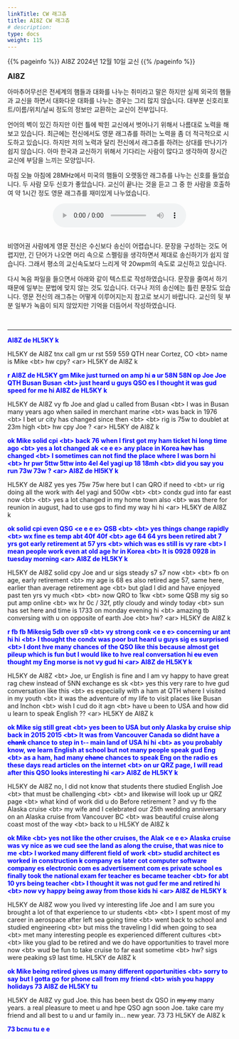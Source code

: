 ```yaml
---
linkTitle: CW 래그츄
title: AI8Z CW 래그츄
# description:
type: docs
weight: 115
---
```


{{% pageinfo %}}
AI8Z 2024년 12월 10일 교신
{{% /pageinfo %}}


<b><span style="font-size:120%">AI8Z</span></b>

아마추어무선은 전세계의 햄들과 대화를 나누는 취미라고 말은 하지만 실제 외국의 햄들과 교신을 하면서 대화다운 대화를 나누는 경우는 그리 많지 않습니다. 대부분 신호리포트/이름/위치/날씨 정도의 정보만 교환하는 교신이 전부입니다.

언어의 벽이 있긴 하지만 이런 틀에 박힌 교신에서 벗어나기 위해서 나름대로 노력을 해 보고 있습니다. 최근에는 전신에서도 영문 래그츄를 하려는 노력을 좀 더 적극적으로 시도하고 있습니다. 하지만 저의 노력과 달리 전신에서 래그츄를 하려는 상대를 만나기가 쉽지 않습니다. 아마 한국과 교신하기 위해서 기다리는 사람이 많다고 생각하여 장시간 교신에 부담을 느끼는 모양입니다.

마침 오늘 아침에 28MHz에서 미국의 햄들이 오랫동안 래그츄를 나누는 신호를 들었습니다. 두 사람 모두 신호가 좋았습니다. 교신이 끝나는 것을 듣고 그 중 한 사람을 호출하여 약 1시간 정도 영문 래그츄를 재미있게 나누었습니다.

<center><audio src="https://blog.kakaocdn.net/dn/5qo1J/btsLjn3gVvd/Y7cz8uaouhzLQ6cdjpt7t1/tfile.mp3" controls="controls"></audio></center><br>

비영어권 사람에게 영문 전신은 수신보다 송신이 어렵습니다. 문장을 구성하는 것도 어렵지만, 긴 단어가 나오면 머리 속으로 스펠링을 생각하면서 제대로 송신하기가 쉽지 않습니다. 그래서 평소의 교신속도보다 느리게 약 20wpm의 속도로 교신하고 있습니다.

다시 녹음 파일을 들으면서 아래와 같이 텍스트로 작성하였습니다. 문장을 줄여서 하기 때문에 일부는 문법에 맞지 않는 것도 있습니다. 더구나 저의 송신에는 틀린 문장도 있습니다. 영문 전신의 래그츄는 어떻게 이루어지는지 참고로 보시기 바랍니다. 교신의 뒷 부분 일부가 녹음이 되지 않았지만 기억을 더듬어서 작성하였습니다.

<br>

-----

<span style="color:blue;">**AI8Z de HL5KY k**</span>

HL5KY de AI8Z tnx call gm ur rst 559 559 QTH near Cortez, CO &lt;bt&gt; name is Mike &lt;bt&gt; hw cpy? &lt;ar&gt; HL5KY de AI8Z k

<span style="color:blue;">**r AI8Z de HL5KY gm Mike just turned on amp hi ~~a~~ ur 58N 58N op Joe Joe QTH Busan Busan &lt;bt&gt; just heard u guys QSO es I thought it was gud speed for me hi AI8Z de HL5KY k**</span>

HL5KY de AI8Z vy fb Joe and glad u called from Busan &lt;bt&gt; I was in Busan many years ago when sailed in merchant marine &lt;bt&gt; was back in 1976 &lt;bt&gt; I bet ur city has changed since then &lt;bt&gt; &lt;bt&gt; rig is 75w to doublet at 23m high &lt;bt&gt; hw cpy Joe ? &lt;ar&gt; HL5KY de AI8Z k

<span style="color:blue;">**ok Mike solid cpi &lt;bt&gt; back 76 when I first got my ham ticket hi long time ago &lt;bt&gt; yes a lot changed ak &lt;e e e&gt; any place in Korea ~~hav~~ has changed &lt;bt&gt; I sometimes can not find the place where I was born hi &lt;bt&gt; hr pwr 5ttw 5ttw into 4el 4el yagi up 18 18mh &lt;bt&gt; did you say you run 73w 73w ? &lt;ar&gt; AI8Z de Hl5KY k**</span>

HL5KY de AI8Z yes yes 75w 75w here but I can QRO if need to &lt;bt&gt; ur rig doing all the work with 4el yagi and 500w &lt;bt&gt; &lt;bt&gt; condx gud into far east now &lt;bt&gt; &lt;bt&gt; yes a lot changed in my home town also &lt;bt&gt; was there for reunion in august, had to use gps to find my way hi hi &lt;ar&gt; HL5KY de AI8Z k

<span style="color:blue;">**ok solid cpi even QSG &lt;e e e e&gt; QSB &lt;bt&gt; &lt;bt&gt; yes things change rapidly &lt;bt&gt; wx fine es temp abt 40f 40f &lt;bt&gt; age 64 64 yrs been retired abt 7 yrs got early retirement at 57 yrs &lt;bt&gt; which was es still is vy rare &lt;bt&gt; I mean people work even at old age hr in Korea &lt;bt&gt; It is 0928 0928 in tuesday morning &lt;ar&gt; AI8Z de HL5KY k**</span>

HL5KY de AI8Z solid cpy Joe and ur sigs steady s7 s7 now &lt;bt&gt; &lt;bt&gt; fb on age, early retirement &lt;bt&gt; my age is 68 es also retired age 57, same here, earlier than average retirement age &lt;bt&gt; but glad I did and have enjoyed past ten yrs vy much &lt;bt&gt; &lt;bt&gt; now QRO to 1kw &lt;bt&gt; some QSB my sig so put amp online &lt;bt&gt; wx hr 0c / 32f, ptly cloudy and windy today &lt;bt&gt; sun has set here and time is 1733 on monday evening hi &lt;bt&gt; amazing tb conversing with u on opposite of earth Joe &lt;bt&gt; hw? &lt;ar&gt; HL5KY de AI8Z k

<span style="color:blue;">**r fb fb Mikesig 5db over s9 &lt;bt&gt; vy strong conk &lt;e e e&gt; concerning ur ant hi hi &lt;bt&gt; I thought the condx was poor but heard u guys sig es surprised &lt;bt&gt; I dont hve many chances of the QSO like this because almost get pileup which is fun but I would like to hve real conversation hi ~~eu~~ even thought my Eng morse is not vy gud hi &lt;ar&gt; AI8Z de HL5KY k**</span>

HL5KY de AI8Z &lt;bt&gt; Joe, ur English is fine and I am vy happy to have great rag chew instead of 5NN exchange es sk &lt;bt&gt; yes this very rare to hve gud conversation like this &lt;bt&gt; es especially with a ham at QTH where I visited in my youth &lt;bt&gt; it was the adventure of my life to visit places like Busan and Inchon &lt;bt&gt; wish I cud do it agn &lt;bt&gt; have u been to USA and how did u learn to speak English ?? &lt;ar&gt; HL5KY de AI8Z k

<span style="color:blue;">**ok Mike sig still great &lt;bt&gt; yes been to USA but only Alaska by cruise ship back in 2015 2015 &lt;bt&gt; It was from Vancouver Canada so didnt have a ~~chank~~ chance to step in t-- main land of USA hi hi &lt;bt&gt; as you probably know, we learn English at school but not many people speak gud Eng &lt;bt&gt; as a ham, had many ~~chane~~ chances to speak Eng on the radio es these days read articles on the internet &lt;bt&gt; on ur QRZ page, I will read after this QSO looks interesting hi &lt;ar&gt; AI8Z de HL5KY k**</span>

HL5KY de AI8Z no, I did not know that students there studied English Joe &lt;bt&gt; that must be challenging &lt;bt&gt; &lt;bt&gt; and likewise will look up ur QRZ page &lt;bt&gt; what kind of work did u do Before retirement ?  and vy fb the Alaska cruise &lt;bt&gt; my wife and I celebrated our 25th wedding anniversary on an Alaska cruise from Vancouver BC &lt;bt&gt; was beautiful cruise along coast most of the way &lt;bt&gt; back to u HL5KY de AI8Z k

<span style="color:blue;">**ok Mike &lt;bt&gt; yes not like the other cruises, the Alak &lt;e e e&gt; Alaska cruise was vy nice as we cud see the land as along the cruise, that was nice to me &lt;bt&gt; I worked many different field of work &lt;bt&gt; studid architect es worked in construction ~~k~~ company es later cot computer software company es electronic com es advertisement com es private school es finally took the national exam fer teacher es became teacher &lt;bt&gt; for abt 10 yrs being teacher &lt;bt&gt; I thought it was not gud fer me and retired hi &lt;bt&gt; now vy happy being away from those kids hi &lt;ar&gt; AI8Z de HL5KY k**</span>

HL5KY de AI8Z wow you lived vy interesting life Joe and I am sure you brought a lot of that experience to ur students &lt;bt&gt; &lt;bt&gt; I spent most of my career in aerospace after left sea going time &lt;bt&gt; went back to school and studied engineering &lt;bt&gt; but miss the traveling I did when going to sea &lt;bt&gt; met many interesting people es experienced different cultures &lt;bt&gt; &lt;bt&gt; like you glad to be retired and we do have opportunities to travel more now &lt;bt&gt; wud be fun to take cruise to far east sometime &lt;bt&gt; hw? sigs were peaking s9 last time. HL5KY de AI8Z k

<span style="color:blue;">**ok Mike being retired gives us many different opportunities &lt;bt&gt; sorry to say but I gotta go for phone call from my friend &lt;bt&gt; wish you happy holidays 73 AI8Z de HL5KY tu**</span>

HL5KY de AI8Z vy gud Joe. this has been best dx QSO in ~~my my~~ many years. a real pleasure to meet u and hpe QSO agn soon Joe. take care my friend and all best to u and ur family in... new year. 73 73 HL5KY de AI8Z k

<span style="color:blue;">**73 bcnu tu <sk> e e**</span>

